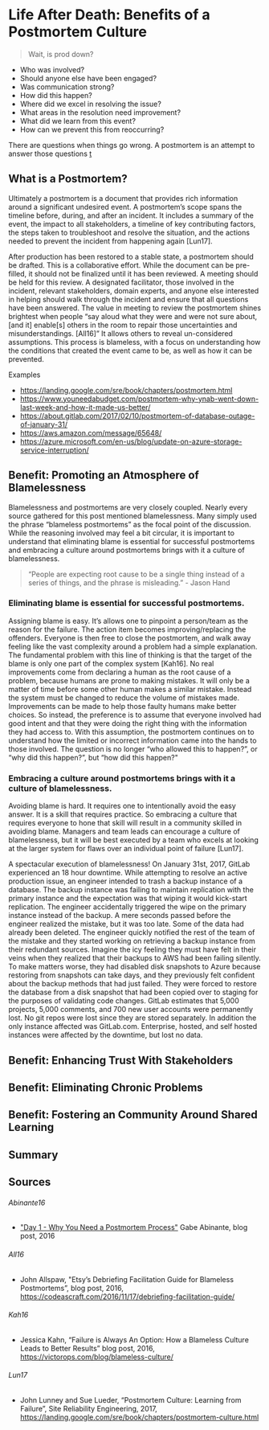 # Life After Death: Benefits of a Postmortem Culture
> Wait, is prod down?

* Who was involved?
* Should anyone else have been engaged?
* Was communication strong?
* How did this happen?
* Where did we excel in resolving the issue?
* What areas in the resolution need improvement?
* What did we learn from this event?
* How can we prevent this from reoccurring?

There are questions when things go wrong. A postmortem is an attempt to answer those questions [t](#Abinante16)

## What is a Postmortem?
Ultimately a postmortem is a document that provides rich information around a significant undesired event. A postmortem’s scope spans the timeline before, during, and after an incident. It includes a summary of the event, the impact to all stakeholders, a timeline of key contributing factors, the steps taken to troubleshoot and resolve the situation, and the actions needed to prevent the incident from happening again [Lun17]. 

After production has been restored to a stable state, a postmortem should be drafted. This is a collaborative effort. While the document can be pre-filled, it should not be finalized until it has been reviewed. A meeting should be held for this review. A designated facilitator, those involved in the incident, relevant stakeholders, domain experts, and anyone else interested in helping should walk through the incident and ensure that all questions have been answered. The value in meeting to review the postmortem shines brightest when people “say aloud what they were and were not sure about, [and it] enable[s] others in the room to repair those uncertainties and misunderstandings. [All16]” It allows others to reveal un-considered assumptions. This process is blameless, with a focus on understanding how the conditions that created the event came to be, as well as how it can be prevented.

Examples
* https://landing.google.com/sre/book/chapters/postmortem.html
* https://www.youneedabudget.com/postmortem-why-ynab-went-down-last-week-and-how-it-made-us-better/
* https://about.gitlab.com/2017/02/10/postmortem-of-database-outage-of-january-31/
* https://aws.amazon.com/message/65648/
* https://azure.microsoft.com/en-us/blog/update-on-azure-storage-service-interruption/

## Benefit: Promoting an Atmosphere of Blamelessness
Blamelessness and postmortems are very closely coupled. Nearly every source gathered for this post mentioned blamelessness. Many simply used the phrase “blameless postmortems” as the focal point of the discussion. While the reasoning involved may feel a bit circular, it is important to understand that eliminating blame is essential for successful postmortems and embracing a culture around postmortems brings with it a culture of blamelessness.

> “People are expecting root cause to be a single thing instead of a series of things, and the phrase is misleading.” - Jason Hand

### Eliminating blame is essential for successful postmortems.
Assigning blame is easy. It’s allows one to pinpoint a person/team as the reason for the failure. The action item becomes improving/replacing the offenders. Everyone is then free to close the postmortem, and walk away feeling like the vast complexity around a problem had a simple explanation. The fundamental problem with this line of thinking is that the target of the blame is only one part of the complex system [Kah16]. No real improvements come from declaring a human as the root cause of a problem, because humans are prone to making mistakes. It will only be a matter of time before some other human makes a similar mistake. Instead the system must be changed to reduce the volume of mistakes made. Improvements can be made to help those faulty humans make better choices. So instead, the preference is to assume that everyone involved had good intent and that they were doing the right thing with the information they had access to. With this assumption, the postmortem continues on to understand how the limited or incorrect information came into the hands to those involved. The question is no longer “who allowed this to happen?”, or “why did this happen?”, but “how did this happen?"

### Embracing a culture around postmortems brings with it a culture of blamelessness.
Avoiding blame is hard. It requires one to intentionally avoid the easy answer. It is a skill that requires practice. So embracing a culture that requires everyone to hone that skill will result in a community skilled in avoiding blame. Managers and team leads can encourage a culture of blamelessness, but it will be best executed by a team who excels at looking at the larger system for flaws over an individual point of failure [Lun17].

A spectacular execution of blamelessness!
On January 31st, 2017, GitLab experienced an 18 hour downtime. While attempting to resolve an active production issue, an engineer intended to trash a backup instance of a database. The backup instance was failing to maintain replication with the primary instance and the expectation was that wiping it would kick-start replication.
The engineer accidentally triggered the wipe on the primary instance instead of the backup.
A mere seconds passed before the engineer realized the mistake, but it was too late. Some of the data had already been deleted. The engineer quickly notified the rest of the team of the mistake and they started working on retrieving a backup instance from their redundant sources. Imagine the icy feeling they must have felt in their veins when they realized that their backups to AWS had been failing silently. To make matters worse, they had disabled disk snapshots to Azure because restoring from snapshots can take days, and they previously felt confident about the backup methods that had just failed. They were forced to restore the database from a disk snapshot that had been copied over to staging for the purposes of validating code changes. 
GitLab estimates that 5,000 projects, 5,000 comments, and 700 new user accounts were permanently lost. No git repos were lost since they are stored separately. In addition the only instance affected was GitLab.com. Enterprise, hosted, and self hosted instances were affected by the downtime, but lost no data.

## Benefit: Enhancing Trust With Stakeholders

## Benefit: Eliminating Chronic Problems

## Benefit: Fostering an Community Around Shared Learning

## Summary

## Sources
###### Abinante16 
* ["Day 1 - Why You Need a Postmortem Process"](https://sysadvent.blogspot.com/2016/12/day-1-why-you-need-postmortem-process.html) Gabe Abinante, blog post, 2016
###### All16 
* John Allspaw, "Etsy’s Debriefing Facilitation Guide for Blameless Postmortems”, blog post, 2016, https://codeascraft.com/2016/11/17/debriefing-facilitation-guide/
###### Kah16
* Jessica Kahn, “Failure is Always An Option: How a Blameless Culture Leads to Better Results” blog post, 2016, https://victorops.com/blog/blameless-culture/
###### Lun17 
* John Lunney and Sue Lueder, “Postmortem Culture: Learning from Failure”, Site Reliability Engineering, 2017, https://landing.google.com/sre/book/chapters/postmortem-culture.html

